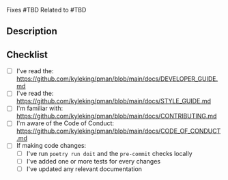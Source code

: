 <!--

First off, thanks for contributing!

Make sure to review the documentation on the Style Guide, Developer Notes, and other information that can help a PR move smoothly. See the checklist at the bottom of this template for links

 -->

<!-- TODO: Specify the issue number(s) associated with the changes here -->

Fixes #TBD
Related to #TBD

## Description

<!-- TODO: Describe the purpose and high-level explanation of the changes -->

## Checklist

<!-- TODO: Check-off all items with an `x` (`[x]`) -->

- [ ] I've read the: <https://github.com/kyleking/pman/blob/main/docs/DEVELOPER_GUIDE.md>
- [ ] I've read the: <https://github.com/kyleking/pman/blob/main/docs/STYLE_GUIDE.md>
- [ ] I'm familiar with: <https://github.com/kyleking/pman/blob/main/docs/CONTRIBUTING.md>
- [ ] I'm aware of the Code of Conduct: <https://github.com/kyleking/pman/blob/main/docs/CODE_OF_CONDUCT.md>
- [ ] If making code changes:
  - [ ] I've run `poetry run doit` and the `pre-commit` checks locally
  - [ ] I've added one or more tests for every changes
  - [ ] I've updated any relevant documentation

<!-- 'calcipy:skip_tags' -->
